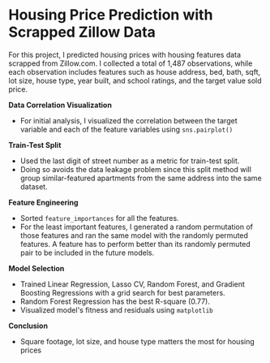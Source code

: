 # Housing Price Prediction with Scrapped Zillow Data
For this project, I predicted housing prices with housing features data scrapped from Zillow.com. I collected a total of 1,487 observations, while each observation includes features such as house address, bed, bath, sqft, lot size, house type, year built, and school ratings, and the target value sold price.

**Data Correlation Visualization**
* For initial analysis, I visualized the correlation between the target variable and each of the feature variables using `sns.pairplot()`

**Train-Test Split**
* Used the last digit of street number as a metric for train-test split. 
* Doing so avoids the data leakage problem since this split method will group similar-featured apartments from the same address into the same dataset.

**Feature Engineering**
* Sorted `feature_importances` for all the features. 
* For the least important features, I generated a random permutation of those features and ran the same model with the randomly permuted features. A feature has to perform better than its randomly permuted pair to be included in the future models.

**Model Selection**
* Trained Linear Regression, Lasso CV, Random Forest, and Gradient Boosting Regressions with a grid search for best parameters. 
* Random Forest Regression has the best R-square (0.77).
* Visualized model's fitness and residuals using `matplotlib`

**Conclusion**
* Square footage, lot size, and house type matters the most for housing prices


